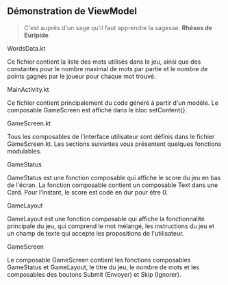 ## Démonstration de ViewModel

> C'est auprès d'un sage qu'il faut apprendre la sagesse. **Rhésos de Euripide**

WordsData.kt

Ce fichier contient la liste des mots utilisés dans le jeu, ainsi que des constantes pour le nombre maximal de mots par partie et le nombre de points gagnés par le joueur pour chaque mot trouvé.

MainActivity.kt

Ce fichier contient principalement du code généré à partir d'un modèle. Le composable GameScreen est affiché dans le bloc setContent{}.

GameScreen.kt

Tous les composables de l'interface utilisateur sont définis dans le fichier GameScreen.kt. Les sections suivantes vous présentent quelques fonctions modulables.

GameStatus

GameStatus est une fonction composable qui affiche le score du jeu en bas de l'écran. La fonction composable contient un composable Text dans une Card. Pour l'instant, le score est codé en dur pour être 0.

GameLayout

GameLayout est une fonction composable qui affiche la fonctionnalité principale du jeu, qui comprend le mot mélangé, les instructions du jeu et un champ de texte qui accepte les propositions de l'utilisateur.

GameScreen

Le composable GameScreen contient les fonctions composables GameStatus et GameLayout, le titre du jeu, le nombre de mots et les composables des boutons Submit (Envoyer) et Skip (Ignorer).

